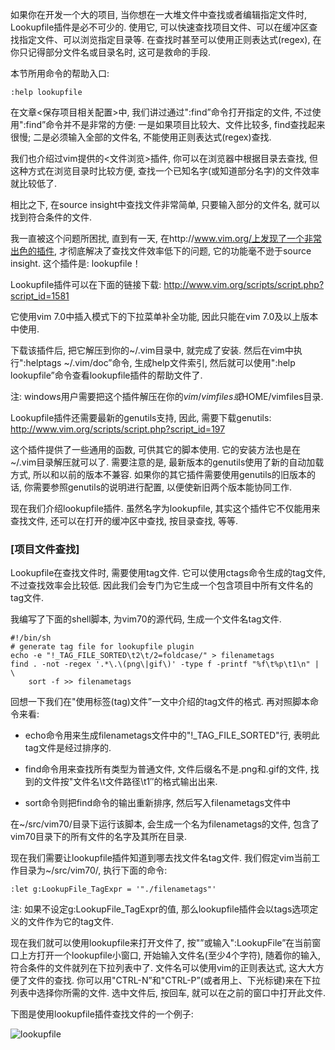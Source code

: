 如果你在开发一个大的项目, 当你想在一大堆文件中查找或者编辑指定文件时, Lookupfile插件是必不可少的. 使用它, 可以快速查找项目文件、可以在缓冲区查找指定文件、可以浏览指定目录等. 在查找时甚至可以使用正则表达式(regex), 在你只记得部分文件名或目录名时, 这可是救命的手段. 

本节所用命令的帮助入口: 

```
:help lookupfile
```

在文章<保存项目相关配置>中, 我们讲过通过":find”命令打开指定的文件, 不过使用":find”命令并不是非常的方便: 一是如果项目比较大、文件比较多, find查找起来很慢; 二是必须输入全部的文件名, 不能使用正则表达式(regex)查找. 

我们也介绍过vim提供的<文件浏览>插件, 你可以在浏览器中根据目录去查找, 但这种方式在浏览目录时比较方便, 查找一个已知名字(或知道部分名字)的文件效率就比较低了. 

相比之下, 在source insight中查找文件非常简单, 只要输入部分的文件名, 就可以找到符合条件的文件. 

我一直被这个问题所困扰, 直到有一天, 在http://www.vim.org/上发现了一个非常出色的插件, 才彻底解决了查找文件效率低下的问题, 它的功能毫不逊于source insight. 这个插件是: lookupfile！

Lookupfile插件可以在下面的链接下载: http://www.vim.org/scripts/script.php?script_id=1581

它使用vim 7.0中插入模式下的下拉菜单补全功能, 因此只能在vim 7.0及以上版本中使用. 

下载该插件后, 把它解压到你的~/.vim目录中, 就完成了安装. 然后在vim中执行":helptags ~/.vim/doc”命令, 生成help文件索引, 然后就可以使用":help lookupfile”命令查看lookupfile插件的帮助文件了. 

注: windows用户需要把这个插件解压在你的$vim/vimfiles或$HOME/vimfiles目录. 

Lookupfile插件还需要最新的genutils支持, 因此, 需要下载genutils: http://www.vim.org/scripts/script.php?script_id=197

这个插件提供了一些通用的函数, 可供其它的脚本使用. 它的安装方法也是在~/.vim目录解压就可以了. 需要注意的是, 最新版本的genutils使用了新的自动加载方式, 所以和以前的版本不兼容. 如果你的其它插件需要使用genutils的旧版本的话, 你需要参照genutils的说明进行配置, 以便使新旧两个版本能协同工作. 

现在我们介绍lookupfile插件. 虽然名字为lookupfile, 其实这个插件它不仅能用来查找文件, 还可以在打开的缓冲区中查找, 按目录查找, 等等. 

### [项目文件查找]

Lookupfile在查找文件时, 需要使用tag文件. 它可以使用ctags命令生成的tag文件, 不过查找效率会比较低. 因此我们会专门为它生成一个包含项目中所有文件名的tag文件. 

我编写了下面的shell脚本, 为vim70的源代码, 生成一个文件名tag文件. 

```
#!/bin/sh
# generate tag file for lookupfile plugin
echo -e "!_TAG_FILE_SORTED\t2\t/2=foldcase/" > filenametags
find . -not -regex '.*\.\(png\|gif\)' -type f -printf "%f\t%p\t1\n" | \
    sort -f >> filenametags 
```

回想一下我们在"使用标签(tag)文件”一文中介绍的tag文件的格式. 再对照脚本命令来看: 

- echo命令用来生成filenametags文件中的"!_TAG_FILE_SORTED"行, 表明此tag文件是经过排序的. 

- find命令用来查找所有类型为普通文件, 文件后缀名不是.png和.gif的文件, 找到的文件按"文件名\t文件路径\t1″的格式输出出来. 

- sort命令则把find命令的输出重新排序, 然后写入filenametags文件中

在\~/src/vim70/目录下运行该脚本, 会生成一个名为filenametags的文件, 包含了vim70目录下的所有文件的名字及其所在目录. 

现在我们需要让lookupfile插件知道到哪去找文件名tag文件. 我们假定vim当前工作目录为~/src/vim70/, 执行下面的命令: 

```
:let g:LookupFile_TagExpr = '"./filenametags"' 
```

注: 如果不设定g:LookupFile_TagExpr的值, 那么lookupfile插件会以tags选项定义的文件作为它的tag文件. 

现在我们就可以使用lookupfile来打开文件了, 按"<F5>”或输入":LookupFile”在当前窗口上方打开一个lookupfile小窗口, 开始输入文件名(至少4个字符), 随着你的输入, 符合条件的文件就列在下拉列表中了. 文件名可以使用vim的正则表达式, 这大大方便了文件的查找. 你可以用"CTRL-N”和"CTRL-P”(或者用上、下光标键)来在下拉列表中选择你所需的文件. 选中文件后, 按回车, 就可以在之前的窗口中打开此文件. 

下图是使用lookupfile插件查找文件的一个例子: 

![lookupfile](images/lookupfile.png)